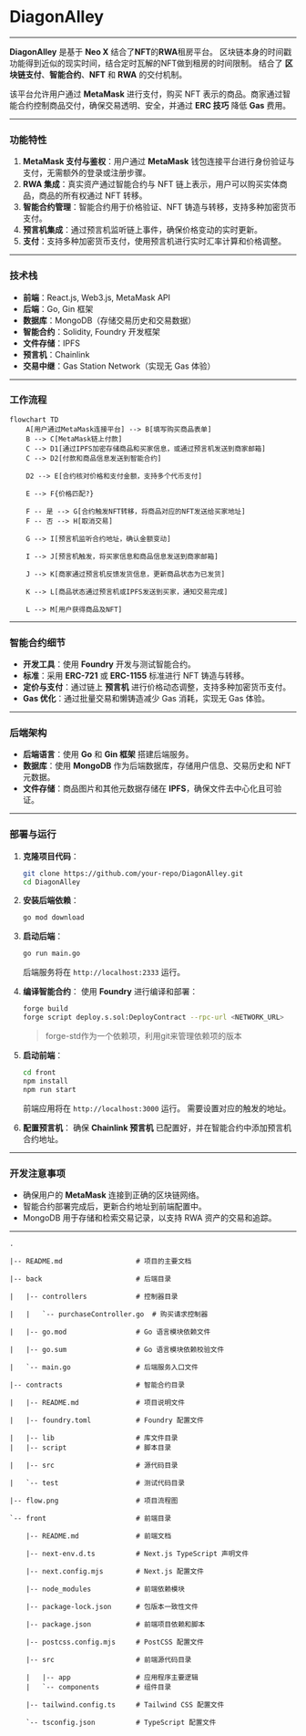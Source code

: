 # DiagonAlley 

---

**DiagonAlley** 是基于 **Neo X** 结合了**NFT**的**RWA**租房平台。
区块链本身的时间戳功能得到近似的现实时间，结合定时瓦解的NFT做到租房的时间限制。
结合了 **区块链支付**、**智能合约**、**NFT** 和 **RWA** 的交付机制。

该平台允许用户通过 **MetaMask** 进行支付，购买 NFT 表示的商品。商家通过智能合约控制商品交付，确保交易透明、安全，并通过 **ERC 技巧** 降低 **Gas** 费用。

---

### 功能特性

1. **MetaMask 支付与鉴权**：用户通过 **MetaMask** 钱包连接平台进行身份验证与支付，无需额外的登录或注册步骤。
2. **RWA 集成**：真实资产通过智能合约与 NFT 链上表示，用户可以购买实体商品，商品的所有权通过 NFT 转移。
3. **智能合约管理**：智能合约用于价格验证、NFT 铸造与转移，支持多种加密货币支付。
4. **预言机集成**：通过预言机监听链上事件，确保价格变动的实时更新。
5. **支付**：支持多种加密货币支付，使用预言机进行实时汇率计算和价格调整。

---

### 技术栈

- **前端**：React.js, Web3.js, MetaMask API
- **后端**：Go, Gin 框架
- **数据库**：MongoDB（存储交易历史和交易数据）
- **智能合约**：Solidity, Foundry 开发框架
- **文件存储**：IPFS
- **预言机**：Chainlink
- **交易中继**：Gas Station Network（实现无 Gas 体验）

---

### 工作流程

```mermaid
flowchart TD
    A[用户通过MetaMask连接平台] --> B[填写购买商品表单]
    B --> C[MetaMask链上付款]
    C --> D1[通过IPFS加密存储商品和买家信息，或通过预言机发送到商家邮箱]
    C --> D2[付款和商品信息发送到智能合约]
    
    D2 --> E[合约核对价格和支付金额，支持多个代币支付]
    
    E --> F{价格匹配?}
    
    F -- 是 --> G[合约触发NFT转移，将商品对应的NFT发送给买家地址]
    F -- 否 --> H[取消交易]
    
    G --> I[预言机监听合约地址，确认金额变动]
    
    I --> J[预言机触发，将买家信息和商品信息发送到商家邮箱]
    
    J --> K[商家通过预言机反馈发货信息，更新商品状态为已发货]
    
    K --> L[商品状态通过预言机或IPFS发送到买家，通知交易完成]
    
    L --> M[用户获得商品及NFT]
```

---

### 智能合约细节

- **开发工具**：使用 **Foundry** 开发与测试智能合约。
- **标准**：采用 **ERC-721** 或 **ERC-1155** 标准进行 NFT 铸造与转移。
- **定价与支付**：通过链上 **预言机** 进行价格动态调整，支持多种加密货币支付。
- **Gas 优化**：通过批量交易和懒铸造减少 Gas 消耗，实现无 Gas 体验。

---

### 后端架构

- **后端语言**：使用 **Go** 和 **Gin 框架** 搭建后端服务。
- **数据库**：使用 **MongoDB** 作为后端数据库，存储用户信息、交易历史和 NFT 元数据。
- **文件存储**：商品图片和其他元数据存储在 **IPFS**，确保文件去中心化且可验证。

---

### 部署与运行

1. **克隆项目代码**：
    ```bash
    git clone https://github.com/your-repo/DiagonAlley.git
    cd DiagonAlley
    ```

2. **安装后端依赖**：
    ```bash
    go mod download
    ```

3. **启动后端**：
    ```bash
    go run main.go
    ```
    后端服务将在 `http://localhost:2333` 运行。

4. **编译智能合约**：
    使用 **Foundry** 进行编译和部署：
    ```bash
    forge build
    forge script deploy.s.sol:DeployContract --rpc-url <NETWORK_URL>
    ```
    
    >forge-std作为一个依赖项，利用git来管理依赖项的版本

5. **启动前端**：
    ```bash
    cd front
    npm install
    npm run start
    ```
    前端应用将在 `http://localhost:3000` 运行。
    需要设置对应的触发的地址。

6. **配置预言机**：
    确保 **Chainlink 预言机** 已配置好，并在智能合约中添加预言机合约地址。

---

### 开发注意事项

- 确保用户的 **MetaMask** 连接到正确的区块链网络。
- 智能合约部署完成后，更新合约地址到前端配置中。
- MongoDB 用于存储和检索交易记录，以支持 RWA 资产的交易和追踪。

---
```
.

|-- README.md                  # 项目的主要文档

|-- back                       # 后端目录

|   |-- controllers            # 控制器目录

|   |   `-- purchaseController.go  # 购买请求控制器

|   |-- go.mod                 # Go 语言模块依赖文件

|   |-- go.sum                 # Go 语言模块依赖校验文件

|   `-- main.go                # 后端服务入口文件

|-- contracts                  # 智能合约目录

|   |-- README.md              # 项目说明文件

|   |-- foundry.toml           # Foundry 配置文件

|   |-- lib                    # 库文件目录
|   |-- script                 # 脚本目录

|   |-- src                    # 源代码目录

|   `-- test                   # 测试代码目录

|-- flow.png                   # 项目流程图

`-- front                      # 前端目录

    |-- README.md              # 前端文档

    |-- next-env.d.ts          # Next.js TypeScript 声明文件

    |-- next.config.mjs        # Next.js 配置文件

    |-- node_modules           # 前端依赖模块

    |-- package-lock.json      # 包版本一致性文件

    |-- package.json           # 前端项目依赖和脚本

    |-- postcss.config.mjs     # PostCSS 配置文件

    |-- src                    # 前端源代码目录

    |   |-- app                # 应用程序主要逻辑
    |   `-- components         # 组件目录

    |-- tailwind.config.ts     # Tailwind CSS 配置文件

    `-- tsconfig.json          # TypeScript 配置文件
```